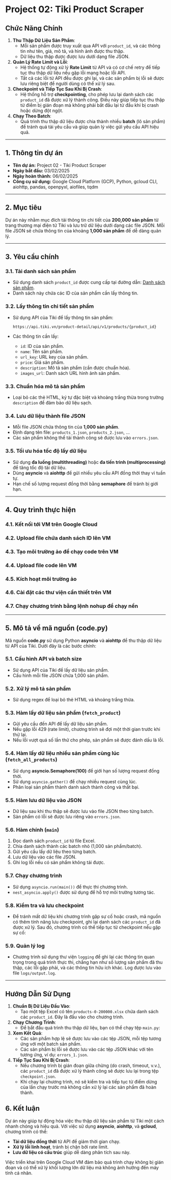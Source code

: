 # **Project 02: Tiki Product Scraper**

## **Chức Năng Chính**

1. **Thu Thập Dữ Liệu Sản Phẩm**:
    - Mỗi sản phẩm được truy xuất qua API với `product_id`, và các thông tin như tên, giá, mô tả, và hình ảnh được thu thập.
    - Dữ liệu thu thập được được lưu dưới dạng file JSON.
2. **Quản Lý Rate Limit và Lỗi**:
    - Hệ thống tự động xử lý **Rate Limit** từ API và có cơ chế retry để tiếp tục thu thập dữ liệu nếu gặp lỗi mạng hoặc lỗi API.
    - Tất cả các lỗi từ API đều được ghi lại, và các sản phẩm bị lỗi sẽ được lưu riêng biệt để người dùng có thể xử lý sau.
3. **Checkpoint và Tiếp Tục Sau Khi Bị Crash**:
    - Hệ thống hỗ trợ **checkpointing**, cho phép lưu lại danh sách các `product_id` đã được xử lý thành công. Điều này giúp tiếp tục thu thập từ điểm bị gián đoạn mà không phải bắt đầu lại từ đầu khi bị crash hoặc dừng đột ngột.
4. **Chạy Theo Batch**:
    - Quá trình thu thập dữ liệu được chia thành nhiều **batch** (lô sản phẩm) để tránh quá tải yêu cầu và giúp quản lý việc gửi yêu cầu API hiệu quả.
---

## **1. Thông tin dự án**

- **Tên dự án:** Project 02 - Tiki Product Scraper
- **Ngày bắt đầu:** 03/02/2025
- **Ngày hoàn thành:** 06/02/2025
- **Công cụ sử dụng:** Google Cloud Platform (GCP), Python, gcloud CLI, aiohttp, pandas, openpyxl, aiofiles, tqdm

---

## **2. Mục tiêu**

Dự án này nhằm mục đích tải thông tin chi tiết của **200,000 sản phẩm** từ trang thương mại điện tử Tiki và lưu trữ dữ liệu dưới dạng các file JSON. Mỗi file JSON sẽ chứa thông tin của khoảng **1,000 sản phẩm** để dễ dàng quản lý.

---

## **3. Yêu cầu chính**

### **3.1. Tải danh sách sản phẩm**

- Sử dụng danh sách `product_id` được cung cấp tại đường dẫn: [Danh sách sản phẩm](https://1drv.ms/u/s!AukvlU4z92FZgp4xIlzQ4giHVa5Lpw?e=qDXctn).
- Danh sách này chứa các ID của sản phẩm cần lấy thông tin.

### **3.2. Lấy thông tin chi tiết sản phẩm**

- Sử dụng API của Tiki để lấy thông tin sản phẩm:
    
    ```
    https://api.tiki.vn/product-detail/api/v1/products/{product_id}
    ```
    
- Các thông tin cần lấy:
    - `id`: ID của sản phẩm.
    - `name`: Tên sản phẩm.
    - `url_key`: URL key của sản phẩm.
    - `price`: Giá sản phẩm.
    - `description`: Mô tả sản phẩm (cần được chuẩn hóa).
    - `images_url`: Danh sách URL hình ảnh sản phẩm.

### **3.3. Chuẩn hóa mô tả sản phẩm**

- Loại bỏ các thẻ HTML, ký tự đặc biệt và khoảng trắng thừa trong trường `description` để đảm bảo dữ liệu sạch.

### **3.4. Lưu dữ liệu thành file JSON**

- Mỗi file JSON chứa thông tin của **1,000 sản phẩm**.
- Định dạng tên file: `products_1.json`, `products_2.json`, ...
- Các sản phẩm không thể tải thành công sẽ được lưu vào `errors.json`.

### **3.5. Tối ưu hóa tốc độ lấy dữ liệu**

- Sử dụng **đa luồng (multithreading)** hoặc **đa tiến trình (multiprocessing)** để tăng tốc độ tải dữ liệu.
- Dùng **asyncio** và **aiohttp** để gửi nhiều yêu cầu API đồng thời thay vì tuần tự.
- Hạn chế số lượng request đồng thời bằng **semaphore** để tránh bị giới hạn.

---

## **4. Quy trình thực hiện**

### **4.1. Kết nối tới VM trên Google Cloud**

### **4.2. Upload file chứa danh sách ID lên VM**

### **4.3. Tạo môi trường ảo để chạy code trên VM**

### **4.4. Upload file code lên VM**

### **4.5. Kích hoạt môi trường ảo**

### **4.6. Cài đặt các thư viện cần thiết trên VM**

### **4.7. Chạy chương trình bằng lệnh nohup để chạy nền**
---

## **5. Mô tả về mã nguồn (code.py)**

Mã nguồn **code.py** sử dụng Python **asyncio** và **aiohttp** để thu thập dữ liệu từ API của Tiki. Dưới đây là các bước chính:

### **5.1. Cấu hình API và batch size**

- Sử dụng API của Tiki để lấy dữ liệu sản phẩm.
- Cấu hình mỗi file JSON chứa 1,000 sản phẩm.

### **5.2. Xử lý mô tả sản phẩm**

- Sử dụng regex để loại bỏ thẻ HTML và khoảng trắng thừa.

### **5.3. Hàm lấy dữ liệu sản phẩm (`fetch_product`)**

- Gửi yêu cầu đến API để lấy dữ liệu sản phẩm.
- Nếu gặp lỗi 429 (rate limit), chương trình sẽ đợi một thời gian trước khi thử lại.
- Nếu lỗi vượt quá số lần thử cho phép, sản phẩm sẽ được đánh dấu là lỗi.

### **5.4. Hàm lấy dữ liệu nhiều sản phẩm cùng lúc (`fetch_all_products`)**

- Sử dụng **asyncio.Semaphore(100)** để giới hạn số lượng request đồng thời.
- Sử dụng `asyncio.gather()` để chạy nhiều request cùng lúc.
- Phân loại sản phẩm thành danh sách thành công và thất bại.

### **5.5. Hàm lưu dữ liệu vào JSON**

- Dữ liệu sau khi thu thập sẽ được lưu vào file JSON theo từng batch.
- Sản phẩm có lỗi sẽ được lưu riêng vào `errors.json`.

### **5.6. Hàm chính (`main`)**

1. Đọc danh sách `product_id` từ file Excel.
2. Chia danh sách thành các batch nhỏ (1,000 sản phẩm/batch).
3. Gửi yêu cầu lấy dữ liệu theo từng batch.
4. Lưu dữ liệu vào các file JSON.
5. Ghi log lỗi nếu có sản phẩm không tải được.

### **5.7. Chạy chương trình**

- Sử dụng `asyncio.run(main())` để thực thi chương trình.
- `nest_asyncio.apply()` được sử dụng để hỗ trợ môi trường tương tác.
### **5.8. Kiểm tra và lưu checkpoint**

- Để tránh mất dữ liệu khi chương trình gặp sự cố hoặc crash, mã nguồn có thêm tính năng lưu checkpoint, ghi lại danh sách các `product_id` đã được xử lý. Sau đó, chương trình có thể tiếp tục từ checkpoint nếu gặp sự cố:
### **5.9. Quản lý log**

- Chương trình sử dụng thư viện `logging` để ghi lại các thông tin quan trọng trong quá trình thực thi, chẳng hạn như số lượng sản phẩm đã thu thập, các lỗi gặp phải, và các thông tin hữu ích khác. Log được lưu vào file `logs/output.log`.

---
## **Hướng Dẫn Sử Dụng**

1. **Chuẩn Bị Dữ Liệu Đầu Vào**:
    - Tạo một tệp Excel có tên `products-0-200000.xlsx` chứa danh sách các `product_id`. Đây là đầu vào cho chương trình.
2. **Chạy Chương Trình**:
    - Để bắt đầu quá trình thu thập dữ liệu, bạn có thể chạy tệp `main.py`:
3. **Xem Kết Quả**:
    - Các sản phẩm hợp lệ sẽ được lưu vào các tệp JSON, mỗi tệp tương ứng với một batch sản phẩm.
    - Các sản phẩm bị lỗi sẽ được lưu vào các tệp JSON khác với tên tương ứng, ví dụ: `errors_1.json`.
4. **Tiếp Tục Sau Khi Bị Crash**:
    - Nếu chương trình bị gián đoạn giữa chừng (do crash, timeout, v.v.), các `product_id` đã được xử lý thành công sẽ được lưu lại trong tệp `checkpoint.json`.
    - Khi chạy lại chương trình, nó sẽ kiểm tra và tiếp tục từ điểm dừng của lần chạy trước mà không cần xử lý lại các sản phẩm đã hoàn thành.

## **6. Kết luận**

Dự án này giúp tự động hóa việc thu thập dữ liệu sản phẩm từ Tiki một cách nhanh chóng và hiệu quả. Với việc sử dụng **asyncio**, **aiohttp**, và **gcloud**, chương trình có thể:

- **Tải dữ liệu đồng thời** từ API để giảm thời gian chạy.
- **Xử lý lỗi linh hoạt**, tránh bị chặn bởi rate limit.
- **Lưu dữ liệu có cấu trúc** giúp dễ dàng phân tích sau này.

Việc triển khai trên Google Cloud VM đảm bảo quá trình chạy không bị gián đoạn và có thể xử lý khối lượng lớn dữ liệu mà không ảnh hưởng đến máy tính cá nhân.
